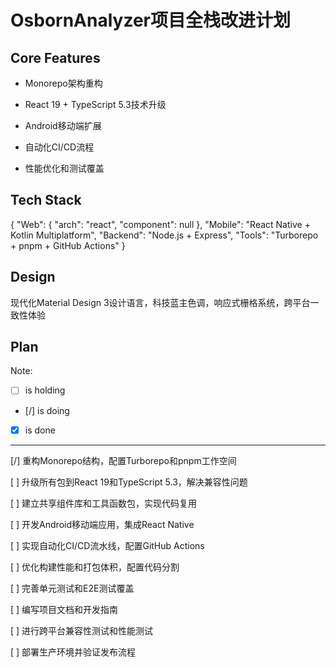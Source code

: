 # OsbornAnalyzer项目全栈改进计划

## Core Features

- Monorepo架构重构

- React 19 + TypeScript 5.3技术升级

- Android移动端扩展

- 自动化CI/CD流程

- 性能优化和测试覆盖

## Tech Stack

{
  "Web": {
    "arch": "react",
    "component": null
  },
  "Mobile": "React Native + Kotlin Multiplatform",
  "Backend": "Node.js + Express",
  "Tools": "Turborepo + pnpm + GitHub Actions"
}

## Design

现代化Material Design 3设计语言，科技蓝主色调，响应式栅格系统，跨平台一致性体验

## Plan

Note: 

- [ ] is holding
- [/] is doing
- [X] is done

---

[/] 重构Monorepo结构，配置Turborepo和pnpm工作空间

[ ] 升级所有包到React 19和TypeScript 5.3，解决兼容性问题

[ ] 建立共享组件库和工具函数包，实现代码复用

[ ] 开发Android移动端应用，集成React Native

[ ] 实现自动化CI/CD流水线，配置GitHub Actions

[ ] 优化构建性能和打包体积，配置代码分割

[ ] 完善单元测试和E2E测试覆盖

[ ] 编写项目文档和开发指南

[ ] 进行跨平台兼容性测试和性能测试

[ ] 部署生产环境并验证发布流程
